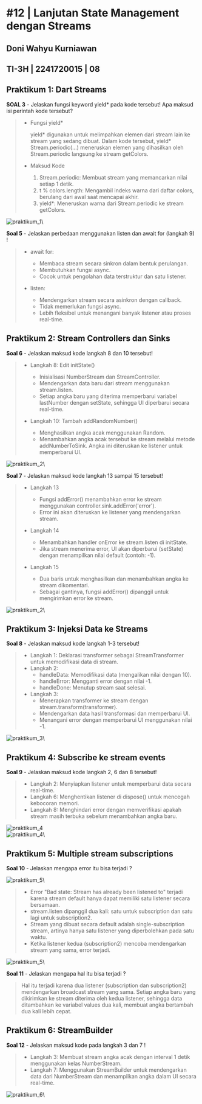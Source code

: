 # #12 | Lanjutan State Management dengan Streams

## Doni Wahyu Kurniawan

## TI-3H | 2241720015 | 08

## Praktikum 1: Dart Streams

**SOAL 3** - Jelaskan fungsi keyword yield* pada kode tersebut! Apa maksud isi perintah kode tersebut?

> - Fungsi yield*
>
>   yield* digunakan untuk melimpahkan elemen dari stream lain ke stream yang sedang dibuat. Dalam kode tersebut, yield* Stream.periodic(...) meneruskan elemen yang dihasilkan oleh Stream.periodic langsung ke stream getColors.
>
> - Maksud Kode
>
>   1. Stream.periodic: Membuat stream yang memancarkan nilai setiap 1 detik.
>   2. t % colors.length: Mengambil indeks warna dari daftar colors, berulang dari awal saat mencapai akhir.
>   3. yield*: Meneruskan warna dari Stream.periodic ke stream getColors.

![praktikum_1](./docs/P1.gif)\

**Soal 5** - Jelaskan perbedaan menggunakan listen dan await for (langkah 9) !
>
> - await for:
>   - Membaca stream secara sinkron dalam bentuk perulangan.
>   - Membutuhkan fungsi async.
>   - Cocok untuk pengolahan data terstruktur dan satu listener.
>
> - listen:
>
>   - Mendengarkan stream secara asinkron dengan callback.
>   - Tidak memerlukan fungsi async.
>   - Lebih fleksibel untuk menangani banyak listener atau proses real-time.

## Praktikum 2: Stream Controllers dan Sinks

**Soal 6** - Jelaskan maksud kode langkah 8 dan 10 tersebut!

> - Langkah 8: Edit initState()
>   - Inisialisasi NumberStream dan StreamController.
>   - Mendengarkan data baru dari stream menggunakan stream.listen.
>   - Setiap angka baru yang diterima memperbarui variabel lastNumber dengan setState, sehingga UI diperbarui secara real-time.
>
> - Langkah 10: Tambah addRandomNumber()
>
>   - Menghasilkan angka acak menggunakan Random.
>   - Menambahkan angka acak tersebut ke stream melalui metode addNumberToSink. Angka ini diteruskan ke listener untuk memperbarui UI.

![praktikum_2](./docs/P2.gif)\

**Soal 7** - Jelaskan maksud kode langkah 13 sampai 15 tersebut!
>
> - Langkah 13
>
>   - Fungsi addError() menambahkan error ke stream menggunakan controller.sink.addError('error').
>   - Error ini akan diteruskan ke listener yang mendengarkan stream.
>
> - Langkah 14
>
>   - Menambahkan handler onError ke stream.listen di initState.
>   - Jika stream menerima error, UI akan diperbarui (setState) dengan menampilkan nilai default (contoh: -1).
>
> - Langkah 15
>
>   - Dua baris untuk menghasilkan dan menambahkan angka ke stream dikomentari.
>   - Sebagai gantinya, fungsi addError() dipanggil untuk mengirimkan error ke stream.

![praktikum_2](./docs/P2.1.gif)\

## Praktikum 3: Injeksi Data ke Streams

**Soal 8** - Jelaskan maksud kode langkah 1-3 tersebut!

> - Langkah 1: Deklarasi transformer sebagai StreamTransformer untuk memodifikasi data di stream.
> - Langkah 2:
>   - handleData: Memodifikasi data (mengalikan nilai dengan 10).
>   - handleError: Mengganti error dengan nilai -1.
>   - handleDone: Menutup stream saat selesai.
> - Langkah 3:
>   - Menerapkan transformer ke stream dengan stream.transform(transformer).
>   - Mendengarkan data hasil transformasi dan memperbarui UI.
>   - Menangani error dengan memperbarui UI menggunakan nilai -1.

![praktikum_3](./docs/P3.gif)\

## Praktikum 4: Subscribe ke stream events

**Soal 9** - Jelaskan maksud kode langkah 2, 6 dan 8 tersebut!

> - Langkah 2: Menyiapkan listener untuk memperbarui data secara real-time.
> - Langkah 6: Menghentikan listener di dispose() untuk mencegah kebocoran memori.
> - Langkah 8: Menghindari error dengan memverifikasi apakah stream masih terbuka sebelum menambahkan angka baru.

![praktikum_4](./docs/P4.gif)\
![praktikum_4](./docs/onDone.png)\

## Praktikum 5: Multiple stream subscriptions

**Soal 10** - Jelaskan mengapa error itu bisa terjadi ?

![praktikum_5](./docs/error1.png)\

> - Error "Bad state: Stream has already been listened to" terjadi karena stream default hanya dapat memiliki satu listener secara bersamaan.
> - stream.listen dipanggil dua kali: satu untuk subscription dan satu lagi untuk subscription2.
> - Stream yang dibuat secara default adalah single-subscription stream, artinya hanya satu listener yang diperbolehkan pada satu waktu.
> - Ketika listener kedua (subscription2) mencoba mendengarkan stream yang sama, error terjadi.

![praktikum_5](./docs/P5.gif)\

**Soal 11** - Jelaskan mengapa hal itu bisa terjadi ?
> Hal itu terjadi karena dua listener (subscription dan subscription2) mendengarkan broadcast stream yang sama. Setiap angka baru yang dikirimkan ke stream diterima oleh kedua listener, sehingga data ditambahkan ke variabel values dua kali, membuat angka bertambah dua kali lebih cepat.

## Praktikum 6: StreamBuilder

**Soal 12** - Jelaskan maksud kode pada langkah 3 dan 7 !

> - Langkah 3: Membuat stream angka acak dengan interval 1 detik menggunakan kelas NumberStream.
> - Langkah 7: Menggunakan StreamBuilder untuk mendengarkan data dari NumberStream dan menampilkan angka dalam UI secara real-time.

![praktikum_6](./docs/P6.gif)\

